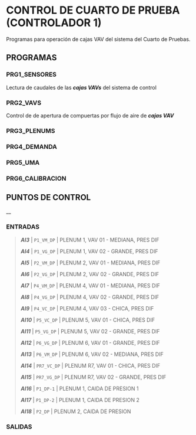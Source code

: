 # CONTROL DE CUARTO DE PRUEBA (CONTROLADOR 1)

Programas para operación de cajas VAV del sistema del Cuarto de Pruebas.

## PROGRAMAS

### PRG1_SENSORES

Lectura de caudales de las ***cajas VAVs*** del sistema de control

### PRG2_VAVS

Control de de apertura de compuertas por flujo de aire de ***cajas VAV***

### PRG3_PLENUMS

### PRG4_DEMANDA

### PRG5_UMA

### PRG6_CALIBRACION

## PUNTOS DE CONTROL

__

### ENTRADAS

> ***AI3*** | `P1_VM_DP` | PLENUM 1, VAV 01 - MEDIANA, PRES DIF
>
> ***AI4*** | `P1_VG_DP` | PLENUM 1, VAV 02 - GRANDE, PRES DIF
>
> ***AI5*** | `P2_VM_DP` | PLENUM 2, VAV 01 - MEDIANA, PRES DIF
>
> ***AI6*** | `P2_VG_DP` | PLENUM 2, VAV 02 - GRANDE, PRES DIF
>
> ***AI7*** | `P4_VM_DP` | PLENUM 4, VAV 01 - MEDIANA, PRES DIF
>
> ***AI8*** | `P4_VG_DP` | PLENUM 4, VAV 02 - GRANDE, PRES DIF
>
> ***AI9*** | `P4_VC_DP` | PLENUM 4, VAV 03 - CHICA, PRES DIF
>
> ***AI10*** | `P5_VC_DP` | PLENUM 5, VAV 01 - CHICA, PRES DIF
>
> ***AI11*** | `P5_VG_DP` | PLENUM 5, VAV 02 - GRANDE, PRES DIF
>
> ***AI12*** | `P6_VG_DP` | PLENUM 6, VAV 01 - GRANDE, PRES DIF
>
> ***AI13*** | `P6_VM_DP` | PLENUM 6, VAV 02 - MEDIANA, PRES DIF
>
> ***AI14*** | `PR7_VC_DP` | PLENUM R7, VAV 01 - CHICA, PRES DIF
>
> ***AI15*** | `PR7_VG_DP` | PLENUM R7, VAV 02 - GRANDE, PRES DIF
>
> ***AI16*** | `P1_DP-1` | PLENUM 1, CAIDA DE PRESION 1
>
> ***AI17*** | `P1_DP-2` | PLENUM 1, CAIDA DE PRESION 2
>
> ***AI18*** | `P2_DP` | PLENUM 2, CAIDA DE PRESION

### SALIDAS
